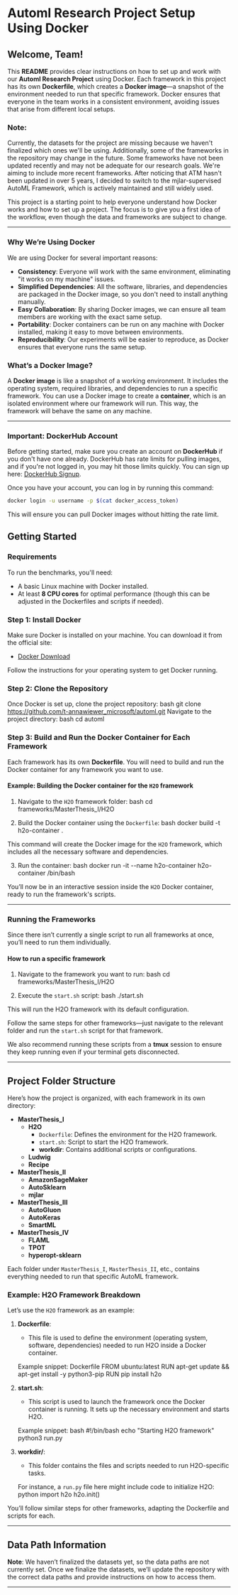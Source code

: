 # Automl Research Project Setup Using Docker

## Welcome, Team!

This **README** provides clear instructions on how to set up and work with our **Automl Research Project** using Docker. Each framework in this project has its own **Dockerfile**, which creates a **Docker image**—a snapshot of the environment needed to run that specific framework. Docker ensures that everyone in the team works in a consistent environment, avoiding issues that arise from different local setups.

### **Note:**
Currently, the datasets for the project are missing because we haven't finalized which ones we'll be using. Additionally, some of the frameworks in the repository may change in the future. Some frameworks have not been updated recently and may not be adequate for our research goals. We're aiming to include more recent frameworks. After noticing that ATM hasn't been updated in over 5 years, I decided to switch to the mjlar-supervised AutoML Framework, which is actively maintained and still widely used.

This project is a starting point to help everyone understand how Docker works and how to set up a project. The focus is to give you a first idea of the workflow, even though the data and frameworks are subject to change.

---

### Why We’re Using Docker

We are using Docker for several important reasons:
- **Consistency**: Everyone will work with the same environment, eliminating "it works on my machine" issues.
- **Simplified Dependencies**: All the software, libraries, and dependencies are packaged in the Docker image, so you don't need to install anything manually.
- **Easy Collaboration**: By sharing Docker images, we can ensure all team members are working with the exact same setup.
- **Portability**: Docker containers can be run on any machine with Docker installed, making it easy to move between environments.
- **Reproducibility**: Our experiments will be easier to reproduce, as Docker ensures that everyone runs the same setup.

### What’s a Docker Image?

A **Docker image** is like a snapshot of a working environment. It includes the operating system, required libraries, and dependencies to run a specific framework. You can use a Docker image to create a **container**, which is an isolated environment where our framework will run. This way, the framework will behave the same on any machine.

---

### Important: DockerHub Account

Before getting started, make sure you create an account on **DockerHub** if you don't have one already. DockerHub has rate limits for pulling images, and if you're not logged in, you may hit those limits quickly. You can sign up here: [DockerHub Signup](https://hub.docker.com/signup).

Once you have your account, you can log in by running this command:

```bash
docker login -u username -p $(cat docker_access_token)

```
This will ensure you can pull Docker images without hitting the rate limit.

## Getting Started

### Requirements

To run the benchmarks, you'll need:
- A basic Linux machine with Docker installed.
- At least **8 CPU cores** for optimal performance (though this can be adjusted in the Dockerfiles and scripts if needed).

### Step 1: Install Docker
Make sure Docker is installed on your machine. You can download it from the official site:

- [Docker Download](https://www.docker.com/get-started)

Follow the instructions for your operating system to get Docker running.

### Step 2: Clone the Repository

Once Docker is set up, clone the project repository:
bash
git clone https://github.com/t-annawiewer_microsoft/automl.git
Navigate to the project directory:
bash
cd automl
### Step 3: Build and Run the Docker Container for Each Framework

Each framework has its own **Dockerfile**. You will need to build and run the Docker container for any framework you want to use.

#### Example: Building the Docker container for the `H2O` framework

1. Navigate to the `H2O` framework folder:
bash
   cd frameworks/MasterThesis_I/H2O
   
2. Build the Docker container using the `Dockerfile`:
bash
   docker build -t h2o-container .
   
This command will create the Docker image for the `H2O` framework, which includes all the necessary software and dependencies.

3. Run the container:
bash
   docker run -it --name h2o-container h2o-container /bin/bash
   
You’ll now be in an interactive session inside the `H2O` Docker container, ready to run the framework's scripts.

---

### Running the Frameworks

Since there isn’t currently a single script to run all frameworks at once, you’ll need to run them individually.

#### How to run a specific framework

1. Navigate to the framework you want to run:
bash
   cd frameworks/MasterThesis_I/H2O
   
2. Execute the `start.sh` script:
bash
   ./start.sh
   
This will run the H2O framework with its default configuration.

Follow the same steps for other frameworks—just navigate to the relevant folder and run the `start.sh` script for that framework.

We also recommend running these scripts from a **tmux** session to ensure they keep running even if your terminal gets disconnected.

---

## Project Folder Structure

Here’s how the project is organized, with each framework in its own directory:

- **MasterThesis_I**  
  - **H2O**
    - `Dockerfile`: Defines the environment for the H2O framework.
    - `start.sh`: Script to start the H2O framework.
    - **workdir**: Contains additional scripts or configurations.
  - **Ludwig**
  - **Recipe**
- **MasterThesis_II**  
  - **AmazonSageMaker**
  - **AutoSklearn**
  - **mjlar**
- **MasterThesis_III**  
  - **AutoGluon**
  - **AutoKeras**
  - **SmartML**
- **MasterThesis_IV**  
  - **FLAML**
  - **TPOT**
  - **hyperopt-sklearn**

Each folder under `MasterThesis_I`, `MasterThesis_II`, etc., contains everything needed to run that specific AutoML framework.

### Example: H2O Framework Breakdown

Let’s use the `H2O` framework as an example:

1. **Dockerfile**: 
   - This file is used to define the environment (operating system, software, dependencies) needed to run H2O inside a Docker container.
   
   Example snippet:
Dockerfile
   FROM ubuntu:latest
   RUN apt-get update && apt-get install -y python3-pip
   RUN pip install h2o
   
2. **start.sh**: 
   - This script is used to launch the framework once the Docker container is running. It sets up the necessary environment and starts H2O.
   
   Example snippet:
bash
   #!/bin/bash
   echo "Starting H2O framework"
   python3 run.py
   
3. **workdir/**: 
   - This folder contains the files and scripts needed to run H2O-specific tasks. 
   
   For instance, a `run.py` file here might include code to initialize H2O:
python
   import h2o
   h2o.init()
   
You’ll follow similar steps for other frameworks, adapting the Dockerfile and scripts for each.

---

## Data Path Information

**Note**: We haven’t finalized the datasets yet, so the data paths are not currently set. Once we finalize the datasets, we’ll update the repository with the correct data paths and provide instructions on how to access them.

---

